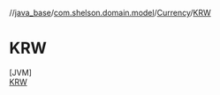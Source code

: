 //[java_base](../../../../index.md)/[com.shelson.domain.model](../../index.md)/[Currency](../index.md)/[KRW](index.md)

# KRW

[JVM]\
[KRW](index.md)
